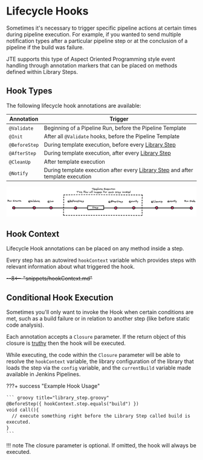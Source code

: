 # Lifecycle Hooks

Sometimes it's necessary to trigger specific pipeline actions at certain times during pipeline execution.
For example, if you wanted to send multiple notification types after a particular pipeline step or at the conclusion of a pipeline if the build was failure.

JTE supports this type of Aspect Oriented Programming style event handling through annotation markers that can be placed on methods defined within Library Steps.

## Hook Types

The following lifecycle hook annotations are available:

| Annotation    | Trigger                                                                                               |
|---------------|-------------------------------------------------------------------------------------------------------|
| `@Validate`   | Beginning of a Pipeline Run, before the Pipeline Template                                             |
| `@Init`       | After all `@Validate` hooks, before  the Pipeline Template                                            |
| `@BeforeStep` | During template execution, before every [Library Step](./library-steps.md)                            |
| `@AfterStep`  | During template execution, after every [Library Step](./library-steps.md)                             |
| `@CleanUp`    | After template execution                                                                              |
| `@Notify`     | During template execution after every [Library Step](./library-steps.md) and after template execution |

![Placeholder](./lifecycle_hook.png)

## Hook Context

Lifecycle Hook annotations can be placed on any method inside a step.

Every step has an autowired `hookContext` variable which provides steps with relevant information about what triggered the hook.

~~--8<-- "snippets/hookContext.md"~~

## Conditional Hook Execution

Sometimes you'll only want to invoke the Hook when certain conditions are met, such as a build failure or in relation to another step (like before static code analysis).

Each annotation accepts a `Closure` parameter.
If the return object of this closure is [truthy](http://www.groovy-lang.org/semantics.html#Groovy-Truth) then the hook will be executed.

While executing, the code within the `Closure` parameter will be able to resolve the `hookContext` variable, the library configuration of the library that loads the step via the `config` variable, and the `currentBuild` variable made available in Jenkins Pipelines.

???+ success "Example Hook Usage"

    ``` groovy title="library_step.groovy"
    @BeforeStep({ hookContext.step.equals("build") })
    void call(){
      // execute something right before the Library Step called build is executed.
    }
    ```

!!! note
    The closure parameter is optional. If omitted, the hook will always be executed.
